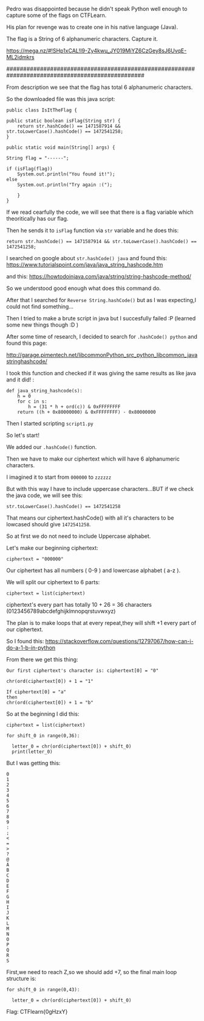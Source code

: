Pedro was disappointed because he didn't speak Python well enough to capture some of the flags on CTFLearn. 

His plan for revenge was to create one in his native language (Java). 

The flag is a String of 6 alphanumeric characters. Capture it. 

https://mega.nz/#!SHp1xCAL!I9-Zy4kwu_JY019MiYZ6CzGey8sJ6UvqE-ML2idmkrs

#################################################################################################

From description we see that the flag has total 6 alphanumeric characters.

So the downloaded file was this java script:
```
public class IsItTheFlag {

public static boolean isFlag(String str) {
	return str.hashCode() == 1471587914 && str.toLowerCase().hashCode() == 1472541258;
}

public static void main(String[] args) {

String flag = "------";

if (isFlag(flag))
	System.out.println("You found it!");
else
	System.out.println("Try again :(");

	}
}
```



If we read cearfully the code, we will see that there is a flag variable which theoritically has our flag.

Then he sends it to `isFlag` function via `str` variable and he does this:

`return str.hashCode() == 1471587914 && str.toLowerCase().hashCode() == 1472541258;`

I searched on google about `str.hashCode() java` and found this: https://www.tutorialspoint.com/java/java_string_hashcode.htm

and this: https://howtodoinjava.com/java/string/string-hashcode-method/

So we understood good enough what does this command do.

After that I searched for `Reverse String.hashCode()` but as I was expecting,I could not find something...

Then I tried to make a brute script in java but I succesfully failed :P (learned some new things though :D )

After some time of research, I decided to search for `.hashCode() python` and found this page:

http://garage.pimentech.net/libcommonPython_src_python_libcommon_javastringhashcode/

I took this function and checked if it was giving the same results as like java and it did! :
```
def java_string_hashcode(s):
    h = 0
    for c in s:
        h = (31 * h + ord(c)) & 0xFFFFFFFF
    return ((h + 0x80000000) & 0xFFFFFFFF) - 0x80000000
```

Then I started scripting `script1.py`

So let's start!

We added our `.hashCode()` function.

Then we have to make our ciphertext which will have 6 alphanumeric characters. 

I imagined it to start from `000000` to `zzzzzz`

But with this way I have to include uppercase characters...BUT if we check the java code, we will see this:

`str.toLowerCase().hashCode() == 1472541258`

That means our ciphertext.hashCode() with all it's characters to be lowcased should give `1472541258`.

So at first we do not need to include Uppercase alphabet.

Let's make our beginning ciphertext:

`ciphertext = "000000"`

Our ciphertext has all numbers ( 0-9 ) and lowercase alphabet ( a-z ).

We will split our ciphertext to 6 parts:

`ciphertext = list(ciphertext)`

ciphertext's every part has totally 10 + 26 = 36 characters (0123456789abcdefghijklmnopqrstuvwxyz)

The plan is to make loops that at every repeat,they will shift +1 every part of our ciphertext.

So I found this: https://stackoverflow.com/questions/12797067/how-can-i-do-a-1-b-in-python

From there we get this thing:

```
Our first ciphertext's character is: ciphertext[0] = "0"

chr(ord(ciphertext[0]) + 1 = "1"

If ciphertext[0] = "a"
then
chr(ord(ciphertext[0]) + 1 = "b"
```

So at the beginning I did this:
```
ciphertext = list(ciphertext)

for shift_0 in range(0,36):
  
  letter_0 = chr(ord(ciphertext[0]) + shift_0)
  print(letter_0)
```
But I was getting this:
```
0
1
2
3
4
5
6
7
8
9
:
;
<
=
>
?
@
A
B
C
D
E
F
G
H
I
J
K
L
M
N
O
P
Q
R
S
```

First,we need to reach Z,so we should add +7, so the final main loop structure is:
```
for shift_0 in range(0,43):
  
  letter_0 = chr(ord(ciphertext[0]) + shift_0)
```


Flag: CTFlearn{0gHzxY}
